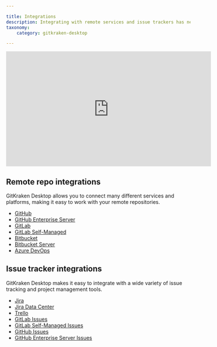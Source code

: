 ```yaml
---

title: Integrations
description: Integrating with remote services and issue trackers has never been easier.
taxonomy:
    category: gitkraken-desktop

---
```

<div class='embed-container embed-container--16-9'>
    <iframe width='560' height='315' src='https://www.youtube.com/embed/bR4pBzXPuIs?rel=0&vq=hd1080' frameborder='0' allowfullscreen></iframe>
</div>

## Remote repo integrations

GitKraken Desktop allows you to connect many different services and platforms, making it easy to work with your remote repositories. 

- [GitHub](/gitkraken-desktop/github-gitkraken-desktop/)
- [GitHub Enterprise Server](/gitkraken-desktop/github-enterprise/)
- [GitLab](/gitkraken-desktop/gitlab-gitkraken-desktop/)
- [GitLab Self-Managed](/gitkraken-desktop/gitlab-self-hosted/)
- [Bitbucket](/gitkraken-desktop/bitbucket)
- [Bitbucket Server](/gitkraken-desktop/bitbucket-server/)
- [Azure DevOps](/gitkraken-desktop/azure-devops/)

## Issue tracker integrations

GitKraken Desktop makes it easy to integrate with a wide variety of issue tracking and project management tools.

- [Jira](/gitkraken-desktop/jira/)
- [Jira Data Center](/gitkraken-desktop/jira-data-center/)
- [Trello](/gitkraken-desktop/trello/)
- [GitLab Issues](/gitkraken-desktop/gitlab-issues/)
- [GitLab Self-Managed Issues](/gitkraken-desktop/gitlab-self-managed-issues/)
- [GitHub Issues](/gitkraken-desktop/github-issues/)
- [GitHub Enterprise Server Issues](/gitkraken-desktop/github-enterprise-issues/)
